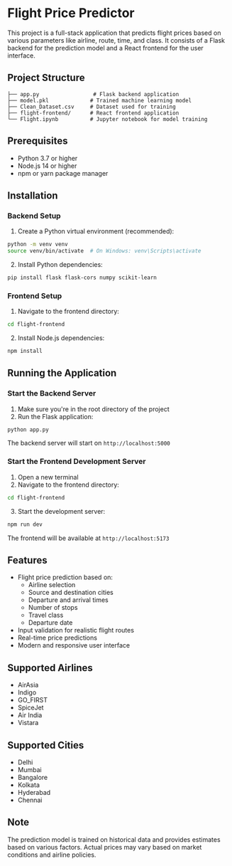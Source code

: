 # Flight Price Predictor

This project is a full-stack application that predicts flight prices based on various parameters like airline, route, time, and class. It consists of a Flask backend for the prediction model and a React frontend for the user interface.

## Project Structure

```
├── app.py                 # Flask backend application
├── model.pkl             # Trained machine learning model
├── Clean_Dataset.csv     # Dataset used for training
├── flight-frontend/      # React frontend application
└── Flight.ipynb          # Jupyter notebook for model training
```

## Prerequisites

- Python 3.7 or higher
- Node.js 14 or higher
- npm or yarn package manager

## Installation

### Backend Setup

1. Create a Python virtual environment (recommended):
```bash
python -m venv venv
source venv/bin/activate  # On Windows: venv\Scripts\activate
```

2. Install Python dependencies:
```bash
pip install flask flask-cors numpy scikit-learn
```

### Frontend Setup

1. Navigate to the frontend directory:
```bash
cd flight-frontend
```

2. Install Node.js dependencies:
```bash
npm install
```

## Running the Application

### Start the Backend Server

1. Make sure you're in the root directory of the project
2. Run the Flask application:
```bash
python app.py
```
The backend server will start on `http://localhost:5000`

### Start the Frontend Development Server

1. Open a new terminal
2. Navigate to the frontend directory:
```bash
cd flight-frontend
```
3. Start the development server:
```bash
npm run dev
```
The frontend will be available at `http://localhost:5173`

## Features

- Flight price prediction based on:
  - Airline selection
  - Source and destination cities
  - Departure and arrival times
  - Number of stops
  - Travel class
  - Departure date
- Input validation for realistic flight routes
- Real-time price predictions
- Modern and responsive user interface

## Supported Airlines

- AirAsia
- Indigo
- GO_FIRST
- SpiceJet
- Air India
- Vistara

## Supported Cities

- Delhi
- Mumbai
- Bangalore
- Kolkata
- Hyderabad
- Chennai

## Note

The prediction model is trained on historical data and provides estimates based on various factors. Actual prices may vary based on market conditions and airline policies. 